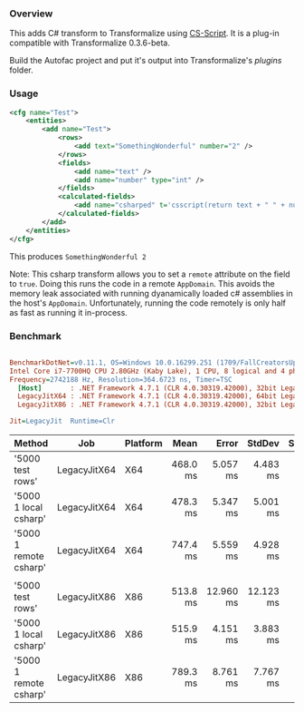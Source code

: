 ### Overview

This adds C# transform to Transformalize using [CS-Script](https://github.com/oleg-shilo/cs-script).  It is a plug-in compatible with Transformalize 0.3.6-beta.

Build the Autofac project and put it's output into Transformalize's *plugins* folder.

### Usage

```xml
<cfg name="Test">
    <entities>
        <add name="Test">
            <rows>
                <add text="SomethingWonderful" number="2" />
            </rows>
            <fields>
                <add name="text" />
                <add name="number" type="int" />
            </fields>
            <calculated-fields>
                <add name="csharped" t='csscript(return text + " " + number;)' />
            </calculated-fields>
        </add>
    </entities>
</cfg>
```

This produces `SomethingWonderful 2`

Note: This csharp transform allows you to set a `remote` attribute on the field to `true`.  Doing 
this runs the code in a remote `AppDomain`.  This avoids the memory leak associated with running 
dyanamically loaded c# assemblies in the host's `AppDomain`.  Unfortunately, running the code 
remotely is only half as fast as running it in-process.

### Benchmark

``` ini

BenchmarkDotNet=v0.11.1, OS=Windows 10.0.16299.251 (1709/FallCreatorsUpdate/Redstone3)
Intel Core i7-7700HQ CPU 2.80GHz (Kaby Lake), 1 CPU, 8 logical and 4 physical cores
Frequency=2742188 Hz, Resolution=364.6723 ns, Timer=TSC
  [Host]       : .NET Framework 4.7.1 (CLR 4.0.30319.42000), 32bit LegacyJIT-v4.7.2633.0  [AttachedDebugger]
  LegacyJitX64 : .NET Framework 4.7.1 (CLR 4.0.30319.42000), 64bit LegacyJIT/clrjit-v4.7.2633.0;compatjit-v4.7.2633.0
  LegacyJitX86 : .NET Framework 4.7.1 (CLR 4.0.30319.42000), 32bit LegacyJIT-v4.7.2633.0

Jit=LegacyJit  Runtime=Clr  

```
|                 Method |          Job | Platform |     Mean |     Error |    StdDev | Scaled | ScaledSD |
|----------------------- |------------- |--------- |---------:|----------:|----------:|-------:|---------:|
|       &#39;5000 test rows&#39; | LegacyJitX64 |      X64 | 468.0 ms |  5.057 ms |  4.483 ms |   1.00 |     0.00 |
|  &#39;5000 1 local csharp&#39; | LegacyJitX64 |      X64 | 478.3 ms |  5.347 ms |  5.001 ms |   1.02 |     0.01 |
| &#39;5000 1 remote csharp&#39; | LegacyJitX64 |      X64 | 747.4 ms |  5.559 ms |  4.928 ms |   1.60 |     0.02 |
|                        |              |          |          |           |           |        |          |
|       &#39;5000 test rows&#39; | LegacyJitX86 |      X86 | 513.8 ms | 12.960 ms | 12.123 ms |   1.00 |     0.00 |
|  &#39;5000 1 local csharp&#39; | LegacyJitX86 |      X86 | 515.9 ms |  4.151 ms |  3.883 ms |   1.00 |     0.02 |
| &#39;5000 1 remote csharp&#39; | LegacyJitX86 |      X86 | 789.3 ms |  8.761 ms |  7.767 ms |   1.54 |     0.04 |
